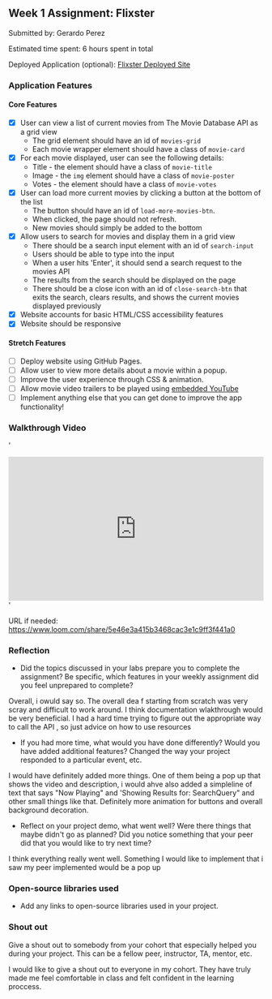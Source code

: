 ## Week 1 Assignment: Flixster

Submitted by: Gerardo Perez

Estimated time spent: 6 hours spent in total

Deployed Application (optional): [Flixster Deployed Site](ADD_LINK_HERE)

### Application Features

#### Core Features

- [X] User can view a list of current movies from The Movie Database API as a grid view
  - The grid element should have an id of `movies-grid`
  - Each movie wrapper element should have a class of `movie-card`
- [X] For each movie displayed, user can see the following details:
  - Title - the element should have a class of `movie-title`
  - Image - the `img` element should have a class of `movie-poster`
  - Votes - the element should have a class of `movie-votes`
- [X] User can load more current movies by clicking a button at the bottom of the list
  - The button should have an id of `load-more-movies-btn`.
  - When clicked, the page should not refresh.
  - New movies should simply be added to the bottom
- [X] Allow users to search for movies and display them in a grid view
  - There should be a search input element with an id of `search-input`
  - Users should be able to type into the input
  - When a user hits 'Enter', it should send a search request to the movies API
  - The results from the search should be displayed on the page
  - There should be a close icon with an id of `close-search-btn` that exits the search, clears results, and shows the current movies displayed previously
- [X] Website accounts for basic HTML/CSS accessibility features
- [X] Website should be responsive

#### Stretch Features

- [ ] Deploy website using GitHub Pages.
- [ ] Allow user to view more details about a movie within a popup.
- [ ] Improve the user experience through CSS & animation.
- [ ] Allow movie video trailers to be played using [embedded YouTube](https://support.google.com/youtube/answer/171780?hl=en)
- [ ] Implement anything else that you can get done to improve the app functionality!

### Walkthrough Video

'<div style="position: relative; padding-bottom: 56.25%; height: 0;"><iframe src="https://www.loom.com/share/5e46e3a415b3468cac3e1c9ff3f441a0" frameborder="0" webkitallowfullscreen mozallowfullscreen allowfullscreen style="position: absolute; top: 0; left: 0; width: 100%; height: 100%;"></iframe></div>'

URL if needed: https://www.loom.com/share/5e46e3a415b3468cac3e1c9ff3f441a0
### Reflection

- Did the topics discussed in your labs prepare you to complete the assignment? Be specific, which features in your weekly assignment did you feel unprepared to complete?

Overall, i owuld say so. The overall dea f starting from scratch was very scray and difficult to work around. I think documentation wlakthrough would be very beneficial. I had a hard time trying to figure out the appropriate way to call the API , so just advice on how to use resources

- If you had more time, what would you have done differently? Would you have added additional features? Changed the way your project responded to a particular event, etc.
  
I would have definitely added more things. One of them being a pop up that shows the video and description, i would ahve also added a simpleline of text that says "Now Playing" and 'Showing Results for: SearchQuery" and other small things like that. Definitely more animation for buttons and overall background decoration.

- Reflect on your project demo, what went well? Were there things that maybe didn't go as planned? Did you notice something that your peer did that you would like to try next time?

I think everything really went well. Something I would like to implement that i saw my peer implemented would be a pop up

### Open-source libraries used

- Add any links to open-source libraries used in your project.

### Shout out

Give a shout out to somebody from your cohort that especially helped you during your project. This can be a fellow peer, instructor, TA, mentor, etc.

I would like to give a shout out to everyone in my cohort. They have truly made me feel comfortable in class and felt confident in the learning proccess.

